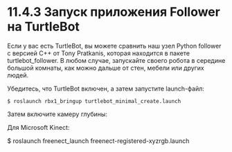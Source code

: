 # 11.4.3 Запуск приложения Follower на TurtleBot

Если у вас есть TurtleBot, вы можете сравнить наш узел Python follower с версией C++ от Tony Pratkanis, которая находится в пакете turtlebot\_follower. В любом случае, запускайте своего робота в середине большой комнаты, как можно дальше от стен, мебели или других людей.

Убедитесь, что TurtleBot включен, а затем запустите launch-файл:

`$ roslaunch rbx1_bringup turtlebot_minimal_create.launch`

Затем включите камеру глубины: 

Для Microsoft Kinect:

$ roslaunch freenect\_launch freenect-registered-xyzrgb.launch

